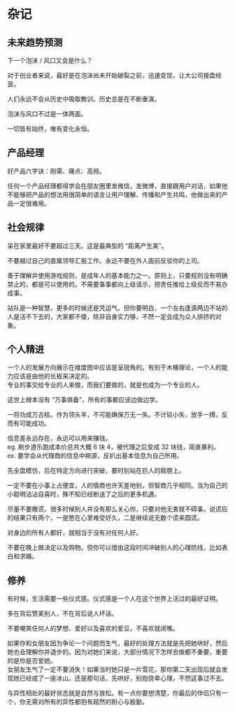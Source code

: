 # 杂记

## 未来趋势预测

下一个泡沫 / 风口又会是什么？

对于创业者来说，最好是在泡沫尚未开始破裂之前，迅速变现，让大公司接盘经营。

人们永远不会从历史中吸取教训，历史总是在不断重演。

泡沫与风口不过是一体两面。

一切皆有始终，唯有变化永恒。

## 产品经理

好产品六字诀：刚需、痛点、高频。

任何一个产品经理都得学会在朋友圈里发微信，发微博，直接跟用户对话，如果他不能够把产品的想法用很简单的语言让用户理解、传播和产生共鸣，他做出来的产品一定很难用。

## 社会规律

呆在家里最好不要超过三天。这是最典型的 “距离产生美”。

不要越过自己的直属领导汇报工作。永远不要在外人面前反驳你的上司。

善于理解并使用游戏规则，是成年人的基本能力之一。原则上，只要规则没有明确禁止的，都是可以使用的。不需要事事都向上级请示，把责任推给上级反而不易办成事。

站队是一种智慧，更多的时候还是凭运气。但你要明白，一个左右逢源两边不站的人是活不下去的，大家都不傻，除非自身实力够，不然一定会成为众人排挤的对象。

## 个人精进

一个人的发展方向展示在维度图中应该是呈锐角的。有别于木桶理论，一个人的能力应该是由他的长板来决定的。  
专业的事交给专业的人来做，而我们要做的，就是也成为一个专业的人。

这世上根本没有 “万事俱备”，所有的事都应该边做边学。

一将功成万古枯。作为领头羊，不可能确保万无一失。不计较小失，放手一搏，反而有可能成功。

信息差永远存在，永远可以用来赚钱。  
eg. 刷步道乐跑成本价总共大概 6 块 4，被代理之后变成 32 块钱，简直暴利。  
ex. 要学会从代理商的信息中朔源，反扒出基本信息为自己所用。  

先全盘模仿，后在特定方向进行突破，要时刻站在巨人的肩膀上。

一定不要在小事上占便宜，人的情商也许天差地别，但智商几乎相同。当为自己的小聪明沾沾自喜时，殊不知已经断送了之后的更多机遇。

尽量不要撒谎，很多时候别人并没有那么关心你，只要对他无害就不碍事。说谎后的结果只有两个，一是憋在心里难受好久，二是继续说无数个谎来圆谎。

对身边的所有人都好，就相当于没有对任何人好。

不要在晚上做决定以及购物。但你可以借由这段时间冲破别人的心理防线，比如表白和求婚。

## 修养

有时候，生活需要一些仪式感。仪式感是一个人在这个世界上活过的最好证明。

多在背后赞美别人，不在背后说人坏话。

不要嘲笑任何人的梦想、爱好以及喜欢的爱豆，不喜欢就闭嘴。

如果你和女朋友因为争论一个问题而生气，最好的处理方法就是先把她哄好，然后她也会理解你并退步的。因为对她们来说，大部分情况下怎样去做都不重要，重要的是你是否爱她。  
女朋友生气了一定不要消失！如果当时她只是一片雪花，那你第二天出现后就会发现她已经成了一座冰山。还是那句话，先哄好，别抱侥幸心理，不然这事过不去。

与异性相处的最好状态就是自然与放松。有一点你要想清楚，你最后的伴侣只有一个，你无需对所有的异性都抱有超然的耐心与殷勤。

